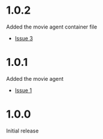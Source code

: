 # 1.0.2
Added the movie agent container file
- [Issue 3](https://github.com/shamblett/a2a-dart-samples/issues/3)

# 1.0.1
Added the movie agent
- [Issue 1](https://github.com/shamblett/a2a-dart-samples/issues/1)

# 1.0.0
Initial release
